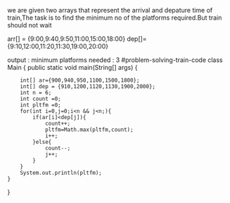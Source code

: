 we are given two arrays that represent the arrival and depature time of train,The task is to find the minimum no of the platforms required.But train should not wait 

arr[] = {9:00,9:40,9:50,11:00,15:00,18:00}
dep[]={9:10,12:00,11:20,11:30,19:00,20:00}


output : minimum platforms needed : 3 
#problem-solving-train-code
class Main {
    public static void main(String[] args) {
        
        int[] ar={900,940,950,1100,1500,1800};
        int[] dep = {910,1200,1120,1130,1900,2000};
        int n = 6;
        int count =0;
        int pltfm =0;
        for(int i=0,j=0;i<n && j<n;){
            if(ar[i]<dep[j]){
                count++;
                pltfm=Math.max(pltfm,count);
                i++;
            }else{
                count--;
                j++;
            }
        }
        System.out.println(pltfm);
    }
}
